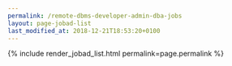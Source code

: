 ```yaml
---
permalink: /remote-dbms-developer-admin-dba-jobs
layout: page-jobad-list
last_modified_at: 2018-12-21T18:53:20+0100
---
```

{% include render_jobad_list.html permalink=page.permalink %}
